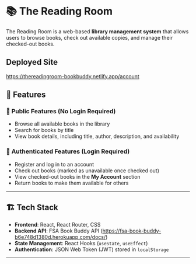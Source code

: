 # 📚 The Reading Room

The Reading Room is a web-based **library management system** that allows users to browse books, check out available copies, and manage their checked-out books. 

## Deployed Site

https://thereadingroom-bookbuddy.netlify.app/account

## 🚀 Features

### 📖 **Public Features (No Login Required)**
- Browse all available books in the library
- Search for books by title
- View book details, including title, author, description, and availability

### 🔐 **Authenticated Features (Login Required)**
- Register and log in to an account
- Check out books (marked as unavailable once checked out)
- View checked-out books in the **My Account** section
- Return books to make them available for others


---

## 🏗️ Tech Stack

- **Frontend**: React, React Router, CSS 
- **Backend API**: FSA Book Buddy API (https://fsa-book-buddy-b6e748d1380d.herokuapp.com/docs/)
- **State Management**: React Hooks (`useState`, `useEffect`)
- **Authentication**: JSON Web Token (JWT) stored in `localStorage`

---




